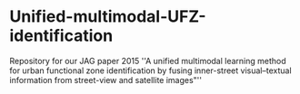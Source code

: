 # Unified-multimodal-UFZ-identification
Repository for our JAG paper 2015 ''A unified multimodal learning method for urban functional zone identification by fusing inner-street visual–textual information from street-view and satellite images"''
